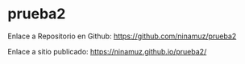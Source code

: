 # prueba2

Enlace a Repositorio en Github: https://github.com/ninamuz/prueba2

Enlace a sitio publicado: https://ninamuz.github.io/prueba2/